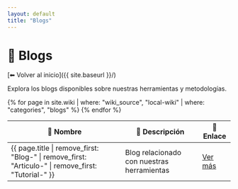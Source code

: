 ```yaml
---
layout: default
title: "Blogs"
---
```


# 📖 Blogs

[⬅ Volver al inicio]({{ site.baseurl }}/)

Explora los blogs disponibles sobre nuestras herramientas y metodologías.

<table>
  <thead>
    <tr>
      <th>📄 Nombre</th>
      <th>📌 Descripción</th>
      <th>🔗 Enlace</th>
    </tr>
  </thead>
  <tbody>
    {% for page in site.wiki | where: "wiki_source", "local-wiki" | where: "categories", "blogs" %}
      <tr>
        <td>{{ page.title | remove_first: "Blog-" | remove_first: "Articulo-" | remove_first: "Tutorial-" }}</td>
        <td>Blog relacionado con nuestras herramientas</td>
        <td><a class="btn btn-primary" href="{{ page.url | relative_url }}">Ver más</a></td>
      </tr>
    {% endfor %}
  </tbody>
</table>
